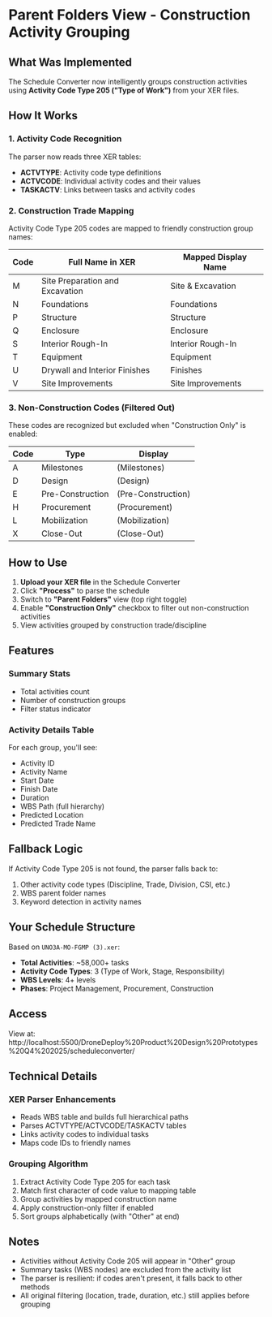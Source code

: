 # Parent Folders View - Construction Activity Grouping

## What Was Implemented

The Schedule Converter now intelligently groups construction activities using **Activity Code Type 205 ("Type of Work")** from your XER files.

## How It Works

### 1. Activity Code Recognition
The parser now reads three XER tables:
- **ACTVTYPE**: Activity code type definitions
- **ACTVCODE**: Individual activity codes and their values
- **TASKACTV**: Links between tasks and activity codes

### 2. Construction Trade Mapping
Activity Code Type 205 codes are mapped to friendly construction group names:

| Code | Full Name in XER | Mapped Display Name |
|------|------------------|---------------------|
| M | Site Preparation and Excavation | Site & Excavation |
| N | Foundations | Foundations |
| P | Structure | Structure |
| Q | Enclosure | Enclosure |
| S | Interior Rough-In | Interior Rough-In |
| T | Equipment | Equipment |
| U | Drywall and Interior Finishes | Finishes |
| V | Site Improvements | Site Improvements |

### 3. Non-Construction Codes (Filtered Out)
These codes are recognized but excluded when "Construction Only" is enabled:

| Code | Type | Display |
|------|------|---------|
| A | Milestones | (Milestones) |
| D | Design | (Design) |
| E | Pre-Construction | (Pre-Construction) |
| H | Procurement | (Procurement) |
| L | Mobilization | (Mobilization) |
| X | Close-Out | (Close-Out) |

## How to Use

1. **Upload your XER file** in the Schedule Converter
2. Click **"Process"** to parse the schedule
3. Switch to **"Parent Folders"** view (top right toggle)
4. Enable **"Construction Only"** checkbox to filter out non-construction activities
5. View activities grouped by construction trade/discipline

## Features

### Summary Stats
- Total activities count
- Number of construction groups
- Filter status indicator

### Activity Details Table
For each group, you'll see:
- Activity ID
- Activity Name
- Start Date
- Finish Date
- Duration
- WBS Path (full hierarchy)
- Predicted Location
- Predicted Trade Name

## Fallback Logic

If Activity Code Type 205 is not found, the parser falls back to:
1. Other activity code types (Discipline, Trade, Division, CSI, etc.)
2. WBS parent folder names
3. Keyword detection in activity names

## Your Schedule Structure

Based on `UNO3A-MO-FGMP (3).xer`:
- **Total Activities**: ~58,000+ tasks
- **Activity Code Types**: 3 (Type of Work, Stage, Responsibility)
- **WBS Levels**: 4+ levels
- **Phases**: Project Management, Procurement, Construction

## Access

View at: http://localhost:5500/DroneDeploy%20Product%20Design%20Prototypes%20Q4%202025/scheduleconverter/

## Technical Details

### XER Parser Enhancements
- Reads WBS table and builds full hierarchical paths
- Parses ACTVTYPE/ACTVCODE/TASKACTV tables
- Links activity codes to individual tasks
- Maps code IDs to friendly names

### Grouping Algorithm
1. Extract Activity Code Type 205 for each task
2. Match first character of code value to mapping table
3. Group activities by mapped construction name
4. Apply construction-only filter if enabled
5. Sort groups alphabetically (with "Other" at end)

## Notes

- Activities without Activity Code 205 will appear in "Other" group
- Summary tasks (WBS nodes) are excluded from the activity list
- The parser is resilient: if codes aren't present, it falls back to other methods
- All original filtering (location, trade, duration, etc.) still applies before grouping



